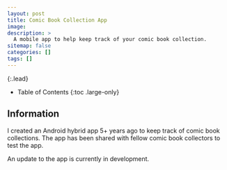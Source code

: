 ```yaml
---
layout: post
title: Comic Book Collection App
image: 
description: >
  A mobile app to help keep track of your comic book collection.
sitemap: false
categories: []
tags: []
---
```


{:.lead}

- Table of Contents
{:toc .large-only}

## Information

I created an Android hybrid app 5+ years ago to keep track of comic book collections.  The app has been shared with fellow comic book collectors to test the app. 

An update to the app is currently in development.
 